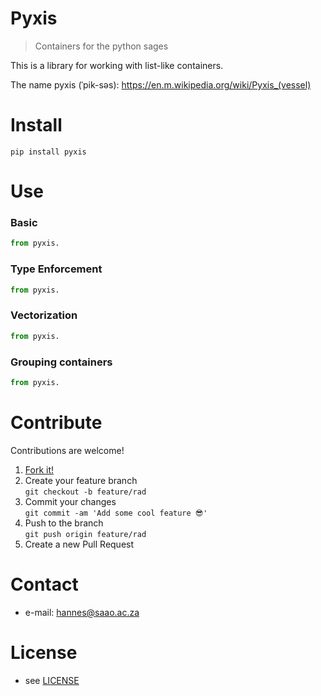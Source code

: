 # Pyxis

> Containers for the python sages

<!-- 
TODO
[![Build Status](https://travis-ci.com/astromancer/pyxis.svg?branch=master)](https://travis-ci.com/astromancer/pyxis)
[![Documentation Status](https://readthedocs.org/projects/pyxis/badge/?version=latest)](https://pyxis.readthedocs.io/en/latest/?badge=latest)
[![PyPI](https://img.shields.io/pypi/v/pyxis.svg)](https://pypi.org/project/pyxis)
[![GitHub](https://img.shields.io/github/license/astromancer/pyxis.svg?color=blue)](https://pyxis.readthedocs.io/en/latest/license.html)
 -->

This is a library for working with list-like containers.

The name pyxis (ˈpik-səs): https://en.m.wikipedia.org/wiki/Pyxis_(vessel)

# Install

  ```shell
  pip install pyxis
  ```

# Use


### Basic
```python
from pyxis.


```  

### Type Enforcement
```python
from pyxis.


```  

### Vectorization
```python
from pyxis.


```

### Grouping containers

```python
from pyxis.


```  

<!-- For more examples see [Documentation]() -->

<!-- # Documentation -->

<!-- # Test

The [`test suite`](./tests/test_splice.py) contains further examples of how
`DocSplice` can be used.  Testing is done with `pytest`:

```shell
pytest pyxis
``` -->

# Contribute
Contributions are welcome!

1. [Fork it!]({url}/fork)
2. Create your feature branch\
    ``git checkout -b feature/rad``
3. Commit your changes\
    ``git commit -am 'Add some cool feature 😎'``
4. Push to the branch\
    ``git push origin feature/rad``
5. Create a new Pull Request

# Contact

* e-mail: hannes@saao.ac.za

<!-- ### Third party libraries
 * see [LIBRARIES](https://github.com/username/sw-name/blob/master/LIBRARIES.md) files -->

# License

* see [LICENSE](https://github.com/astromancer/pyxis/blob/master/LICENSE)

<!-- 
# Version
This project uses a [semantic versioning](https://semver.org/) scheme. The 
latest version is
* 0.0.1
 -->
